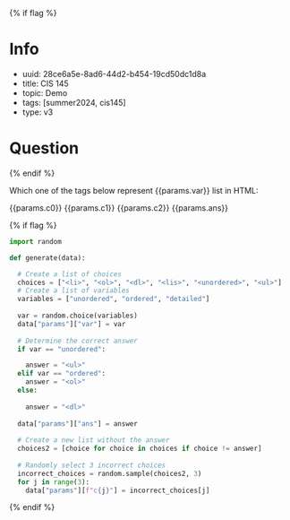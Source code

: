 {% if flag %}
# Info
- uuid: 28ce6a5e-8ad6-44d2-b454-19cd50dc1d8a
- title: CIS 145
- topic: Demo
- tags: [summer2024, cis145]
- type: v3

# Question
{% endif %}
<pl-question-panel>
  <p>Which one of the tags below represent {{params.var}} list in HTML:</p>
</pl-question-panel>

<pl-multiple-choice answers-name="acc" weight="1">
  <pl-answer correct="false">{{params.c0}}</pl-answer>
  <pl-answer correct="false">{{params.c1}}</pl-answer>
  <pl-answer correct="false">{{params.c2}}</pl-answer>
  <pl-answer correct="true">{{params.ans}}</pl-answer>
</pl-multiple-choice>

{% if flag %}
```python
import random

def generate(data):

  # Create a list of choices
  choices = ["<li>", "<ol>", "<dl>", "<lis>", "<unordered>", "<ul>"]
  # Create a list of variables
  variables = ["unordered", "ordered", "detailed"]
   
  var = random.choice(variables)
  data["params"]["var"] = var
    
  # Determine the correct answer
  if var == "unordered":

    answer = "<ul>"
  elif var == "ordered":
    answer = "<ol>"
  else:  
   
    answer = "<dl>"
        
  data["params"]["ans"] = answer
    
  # Create a new list without the answer
  choices2 = [choice for choice in choices if choice != answer]
    
  # Randomly select 3 incorrect choices
  incorrect_choices = random.sample(choices2, 3)
  for j in range(3):  
    data["params"][f"c{j}"] = incorrect_choices[j]
```
{% endif %}